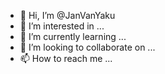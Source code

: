 - 👋 Hi, I’m @JanVanYaku
- 👀 I’m interested in ...
- 🌱 I’m currently learning ...
- 💞️ I’m looking to collaborate on ...
- 📫 How to reach me ...

<!---
JanVanYaku/JanVanYaku is a ✨ special ✨ repository because its `README.md` (this file) appears on your GitHub profile.
You can click the Preview link to take a look at your changes.
--->
